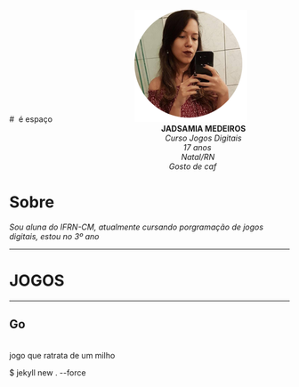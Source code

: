 #&nbsp; é espaço
&emsp; &emsp; &emsp; &emsp; &emsp; &emsp; &emsp; &emsp;  ![](minha.png) 
<br>
&emsp; &emsp; &emsp; &emsp; &emsp; &emsp; &emsp; &emsp; &emsp; &emsp; &emsp; &emsp; &emsp; &emsp; &ensp; &ensp; **JADSAMIA MEDEIROS**
<br>
&emsp; &emsp; &emsp; &emsp; &emsp; &emsp; &emsp; &emsp; &emsp; &emsp; &emsp; &emsp; &emsp; &ensp; &emsp; &emsp;  _Curso Jogos Digitais
<br>
&emsp; &emsp; &emsp; &emsp; &emsp; &emsp; &emsp; &emsp; &emsp; &emsp; &emsp; &emsp; &emsp; &emsp; &emsp; &ensp; &emsp; &ensp;&nbsp; 17 anos
<br>
&emsp; &emsp; &emsp; &emsp; &emsp; &emsp; &emsp; &emsp; &emsp; &emsp; &emsp; &emsp; &emsp; &emsp; &ensp; &ensp;  &emsp; &emsp;  Natal/RN
<br>
&emsp; &emsp; &emsp; &emsp; &emsp; &emsp; &emsp; &emsp; &emsp; &emsp; &emsp; &emsp; &emsp; &emsp; &emsp; &emsp; Gosto de caf_
# Sobre
 _Sou aluna do IFRN-CM, atualmente cursando porgramação de jogos digitais, estou no 3º ano_

* * *
#  JOGOS
* * *
## Go
<br>
  jogo que ratrata de um milho
    
 $ jekyll new . --force 
 
  

